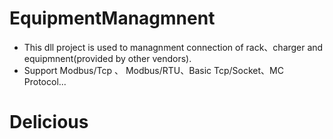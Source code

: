 # EquipmentManagmnent
- This dll project is used to managnment connection of rack、charger and equipmnent(provided by other vendors).
- Support Modbus/Tcp 、 Modbus/RTU、Basic Tcp/Socket、MC Protocol...

# Delicious